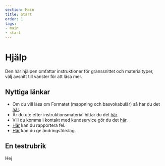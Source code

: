 ```yaml
---
section: Main
title: Start
order: 1
tags:
- main
- start
---
```


# Hjälp

Den här hjälpen omfattar instruktioner för gränssnittet och materialtyper, välj avsnitt till vänster för att läsa mer.

## Nyttiga länkar

* Om du vill läsa om Formatet (mappning och basvokabulär) så har du det [här](https://id-qa.kb.se/).
* Är du ute efter instruktionsmaterial hittar du det [här](http://librisbloggen.kb.se/2017/10/31/sjalvstudier-infor-overgangen-till-nya-libris-och-xl/).
* Vill du komma i kontakt med kundservice gör du det [här](http://www.kb.se/libris/kontakta/).
* [Här](https://goo.gl/forms/3mL7jTlEpbU3BQM13) kan du rapportera fel.
* [Här](https://goo.gl/forms/dPxkhMqE10RvKQFE2) kan du ge ändringsförslag.

## En testrubrik

Hej
